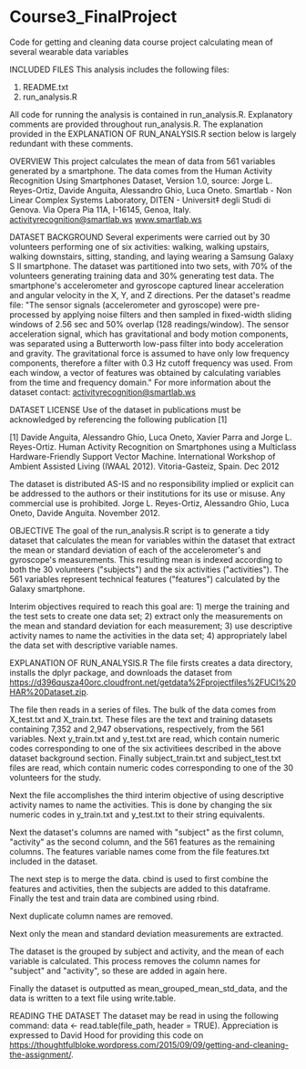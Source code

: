 # Course3_FinalProject
Code for getting and cleaning data course project calculating mean of several wearable data variables 

INCLUDED FILES
This analysis includes the following files:
1) README.txt
2) run_analysis.R

All code for running the analysis is contained in run_analysis.R. Explanatory comments are provided throughout run_analysis.R. The explanation provided in the EXPLANATION OF RUN_ANALYSIS.R section below is largely redundant with these comments. 

OVERVIEW
This project calculates the mean of data from 561 variables generated by a smartphone. The data comes from the Human Activity Recognition Using Smartphones Dataset, Version 1.0, source: Jorge L. Reyes-Ortiz, Davide Anguita, Alessandro Ghio, Luca Oneto.
Smartlab - Non Linear Complex Systems Laboratory, DITEN - Universit‡ degli Studi di Genova. Via Opera Pia 11A, I-16145, Genoa, Italy.
activityrecognition@smartlab.ws www.smartlab.ws

DATASET BACKGROUND
Several experiments were carried out by 30 volunteers performing one of six activities: walking, walking upstairs, walking downstairs, sitting, standing, and laying wearing a Samsung Galaxy S II smartphone. The dataset was partitioned into two sets, with 70% of the volunteers generating training data and 30% generating test data. The smartphone's accelerometer and gyroscope captured linear acceleration and angular velocity in the X, Y, and Z directions. Per the dataset's readme file: "The sensor signals (accelerometer and gyroscope) were pre-processed by applying noise filters and then sampled in fixed-width sliding windows of 2.56 sec and 50% overlap (128 readings/window). The sensor acceleration signal, which has gravitational and body motion components, was separated using a Butterworth low-pass filter into body acceleration and gravity. The gravitational force is assumed to have only low frequency components, therefore a filter with 0.3 Hz cutoff frequency was used. From each window, a vector of features was obtained by calculating variables from the time and frequency domain." For more information about the dataset contact: activityrecognition@smartlab.ws

DATASET LICENSE
Use of the dataset in publications must be acknowledged by referencing the following publication [1] 

[1] Davide Anguita, Alessandro Ghio, Luca Oneto, Xavier Parra and Jorge L. Reyes-Ortiz. Human Activity Recognition on Smartphones using a Multiclass Hardware-Friendly Support Vector Machine. International Workshop of Ambient Assisted Living (IWAAL 2012). Vitoria-Gasteiz, Spain. Dec 2012

The dataset is distributed AS-IS and no responsibility implied or explicit can be addressed to the authors or their institutions for its use or misuse. Any commercial use is prohibited. Jorge L. Reyes-Ortiz, Alessandro Ghio, Luca Oneto, Davide Anguita. November 2012.

OBJECTIVE
The goal of the run_analysis.R script is to generate a tidy dataset that calculates the mean for variables within the dataset that extract the mean or standard deviation of each of the accelerometer's and gyroscope's measurements. This resulting mean is indexed according to both the 30 volunteers ("subjects") and the six activities ("activities"). The 561 variables represent technical features ("features") calculated by the Galaxy smartphone.

Interim objectives required to reach this goal are: 1) merge the training and the test sets to create one data set; 2) extract only the measurements on the mean and standard deviation for each measurement; 3) use descriptive activity names to name the activities in the data set; 4) appropriately label the data set with descriptive variable names. 

EXPLANATION OF RUN_ANALYSIS.R
The file firsts creates a data directory, installs the dplyr package, and downloads the dataset from https://d396qusza40orc.cloudfront.net/getdata%2Fprojectfiles%2FUCI%20HAR%20Dataset.zip.  

The file then reads in a series of files. The bulk of the data comes from X_test.txt and X_train.txt. These files are the text and training datasets containing 7,352 and 2,947 observations, respectively, from the 561 variables. Next y_train.txt and y_test.txt are read, which contain numeric codes corresponding to one of the six activitiees described in the above dataset background section. Finally subject_train.txt and subject_test.txt files are read, which contain numeric codes corresponding to one of the 30 volunteers for the study.

Next the file accomplishes the third interim objective of using descriptive activity names to name the activities. This is done by changing the six numeric codes in y_train.txt and y_test.txt to their string equivalents.

Next the dataset's columns are named with "subject" as the first column, "activity" as the second column, and the 561 features as the remaining columns. The features variable names come from the file features.txt included in the dataset.

The next step is to merge the data. cbind is used to first combine the features and activities, then the subjects are added to this dataframe. Finally the test and train data are combined using rbind.

Next duplicate column names are removed.

Next only the mean and standard deviation measurements are extracted. 

The dataset is the grouped by subject and activity, and the mean of each variable is calculated. This process removes the column names for "subject" and "activity", so these are added in again here. 

Finally the dataset is outputted as mean_grouped_mean_std_data, and the data is written to a text file using write.table. 

READING THE DATASET
The dataset may be read in using the following command:
data <- read.table(file_path, header = TRUE). Appreciation is expressed to David Hood for providing this code on https://thoughtfulbloke.wordpress.com/2015/09/09/getting-and-cleaning-the-assignment/.














